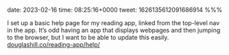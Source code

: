 date: 2023-02-16
time: 08:25:16+0000
tweet: 1626135612091686914
%%%

I set up a basic help page for my reading app, linked from the top-level nav in the app. It’s odd having an app that displays webpages and then jumping to the browser, but I want to be able to update this easily. [douglashill.co/reading-app/help/](https://douglashill.co/reading-app/help/)
